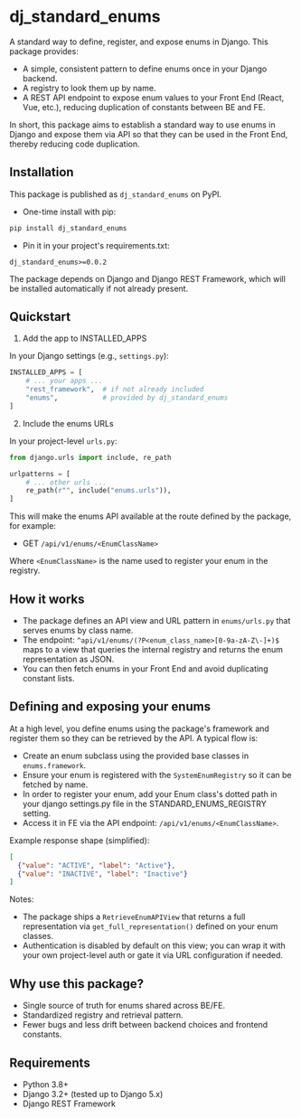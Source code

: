 # dj_standard_enums

A standard way to define, register, and expose enums in Django. This package provides:

- A simple, consistent pattern to define enums once in your Django backend.
- A registry to look them up by name.
- A REST API endpoint to expose enum values to your Front End (React, Vue, etc.), reducing duplication of constants between BE and FE.

In short, this package aims to establish a standard way to use enums in Django and expose them via API so that they can be used in the Front End, thereby reducing code duplication.

## Installation

This package is published as `dj_standard_enums` on PyPI.

- One-time install with pip:

```bash
pip install dj_standard_enums
```

- Pin it in your project's requirements.txt:

```
dj_standard_enums>=0.0.2
```

The package depends on Django and Django REST Framework, which will be installed automatically if not already present.

## Quickstart

1. Add the app to INSTALLED_APPS

In your Django settings (e.g., `settings.py`):

```python
INSTALLED_APPS = [
    # ... your apps ...
    "rest_framework",  # if not already included
    "enums",           # provided by dj_standard_enums
]
```

2. Include the enums URLs

In your project-level `urls.py`:

```python
from django.urls import include, re_path

urlpatterns = [
    # ... other urls ...
    re_path(r"", include("enums.urls")),
]
```

This will make the enums API available at the route defined by the package, for example:

- GET `/api/v1/enums/<EnumClassName>`

Where `<EnumClassName>` is the name used to register your enum in the registry.

## How it works

- The package defines an API view and URL pattern in `enums/urls.py` that serves enums by class name.
- The endpoint: `^api/v1/enums/(?P<enum_class_name>[0-9a-zA-Z\-]+)$` maps to a view that queries the internal registry and returns the enum representation as JSON.
- You can then fetch enums in your Front End and avoid duplicating constant lists.

## Defining and exposing your enums

At a high level, you define enums using the package's framework and register them so they can be retrieved by the API. A typical flow is:

- Create an enum subclass using the provided base classes in `enums.framework`.
- Ensure your enum is registered with the `SystemEnumRegistry` so it can be fetched by name.
- In order to register your enum, add your Enum class's dotted path in your django settings.py file in the STANDARD_ENUMS_REGISTRY setting.
- Access it in FE via the API endpoint: `/api/v1/enums/<EnumClassName>`.

Example response shape (simplified):

```json
[
  {"value": "ACTIVE", "label": "Active"},
  {"value": "INACTIVE", "label": "Inactive"}
]
```

Notes:
- The package ships a `RetrieveEnumAPIView` that returns a full representation via `get_full_representation()` defined on your enum classes.
- Authentication is disabled by default on this view; you can wrap it with your own project-level auth or gate it via URL configuration if needed.

## Why use this package?

- Single source of truth for enums shared across BE/FE.
- Standardized registry and retrieval pattern.
- Fewer bugs and less drift between backend choices and frontend constants.

## Requirements

- Python 3.8+
- Django 3.2+ (tested up to Django 5.x)
- Django REST Framework
